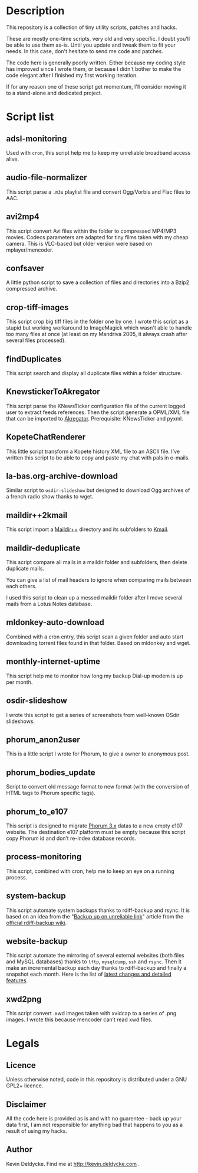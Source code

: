 Description
===========

This repository is a collection of tiny utility scripts, patches and hacks.

These are mostly one-time scripts, very old and very specific. I doubt you'll be able to use them as-is. Until you update and tweak them to fit your needs. In this case, don't hesitate to send me code and patches.

The code here is generally poorly written. Either because my coding style has improved since I wrote them, or because I didn't bother to make the code elegant after I finished my first working iteration.

If for any reason one of these script get momentum, I'll consider moving it to a stand-alone and dedicated project.


Script list
===========


adsl-monitoring
---------------

Used with `cron`, this script help me to keep my unreliable broadband access alive.


audio-file-normalizer
---------------------

This script parse a `.m3u` playlist file and convert Ogg/Vorbis and Flac files to AAC.


avi2mp4
-------

This script convert Avi files within the folder to compressed MP4/MP3 movies. Codecs parameters are adapted for tiny films taken with my cheap camera. This is VLC-based but older version were based on mplayer/mencoder.


confsaver
---------

A little python script to save a collection of files and directories into a Bzip2 compressed archive.


crop-tiff-images
----------------

This script crop big tiff files in the folder one by one. I wrote this script as a stupid but working workaround to ImageMagick which wasn't able to handle too many files at once (at least on my Mandriva 2005, it always crash after several files processed).


findDuplicates
--------------

This script search and display all duplicate files within a folder structure.


KnewstickerToAkregator
----------------------

This script parse the KNewsTicker configuration file of the current logged user to extract feeds references. Then the script generate a OPML/XML file that can be imported to [Akregator](http://akregator.kde.org/). Prerequisite: KNewsTicker and pyxml.


KopeteChatRenderer
------------------

This little script transform a Kopete history XML file to an ASCII file. I’ve written this script to be able to copy and paste my chat with pals in e-mails.


la-bas.org-archive-download
---------------------------

Similar script to `osdir-slideshow` but designed to download Ogg archives of a french radio show thanks to wget.


maildir++2kmail
---------------

This script import a [Maildir++](http://en.wikipedia.org/wiki/Maildir#Maildir.2B.2B) directory and its subfolders to [Kmail](http://kontact.kde.org/kmail).


maildir-deduplicate
-------------------

This script compare all mails in a maildir folder and subfolders, then delete duplicate mails.

You can give a list of mail headers to ignore when comparing mails between each others.

I used this script to clean up a messed maildir folder after I move several mails from a Lotus Notes database.


mldonkey-auto-download
----------------------

Combined with a cron entry, this script scan a given folder and auto start downloading torrent files found in that folder. Based on mldonkey and wget.


monthly-internet-uptime
-----------------------

This script help me to monitor how long my backup Dial-up modem is up per month.


osdir-slideshow
---------------

I wrote this script to get a series of screenshots from well-known OSdir slideshows.


phorum_anon2user
----------------

This is a little script I wrote for Phorum, to give a owner to anonymous post.


phorum_bodies_update
--------------------

Script to convert old message format to new format (with the conversion of HTML tags to Phorum specific tags).


phorum_to_e107
--------------

This script is designed to migrate [Phorum 3.x](http://www.phorum.org) datas to a new empty e107 website. The destination e107 platform must be empty because this script copy Phorum id and don’t re-index database records.


process-monitoring
------------------

This script, combined with cron, help me to keep an eye on a running process.


system-backup
-------------

This script automate system backups thanks to rdiff-backup and rsync. It is based on an idea from the "[Backup up on unreliable link](http://wiki.rdiff-backup.org/wiki/index.php/BackupUpOnUnreliableLink)" article from the [official rdiff-backup wiki](http://wiki.rdiff-backup.org).


website-backup
--------------

This script automate the mirroring of several external websites (both files and MySQL databases) thanks to `lftp`, `mysqldump`, `ssh` and `rsync`. Then it make an incremental backup each day thanks to rdiff-backup and finally a snapshot each month. Here is the list of [latest changes and detailed features](http://kevin.deldycke.com/2007/03/website-backup-script-mysql-dumps-and-ssh-supported/).


xwd2png
-------

This script convert .xwd images taken with xvidcap to a series of .png images. I wrote this because mencoder can’t read xwd files.



Legals
======


Licence
-------

Unless otherwise noted, code in this repository is distributed under a GNU GPL2+ licence.


Disclaimer
----------

All the code here is provided as is and with no guarentee - back up your data first, I am not responsible for anything bad that happens to you as a result of using my hacks.


Author
------

Kevin Deldycke. Find me at http://kevin.deldycke.com .



